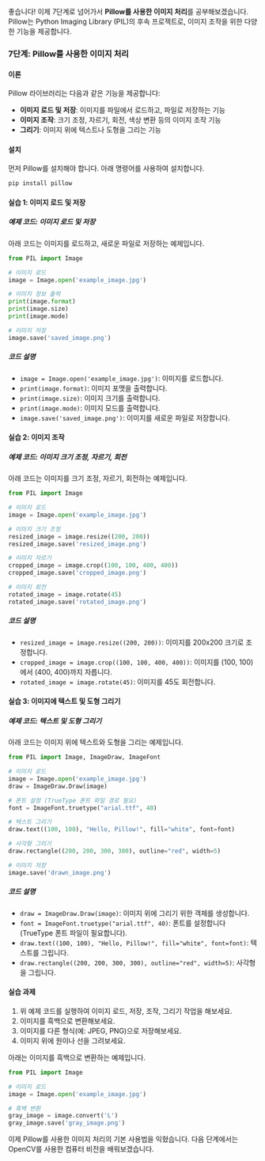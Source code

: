 좋습니다! 이제 7단계로 넘어가서 **Pillow를 사용한 이미지 처리**를 공부해보겠습니다. Pillow는 Python Imaging Library (PIL)의 후속 프로젝트로, 이미지 조작을 위한 다양한 기능을 제공합니다.

### 7단계: Pillow를 사용한 이미지 처리

#### 이론
Pillow 라이브러리는 다음과 같은 기능을 제공합니다:
- **이미지 로드 및 저장**: 이미지를 파일에서 로드하고, 파일로 저장하는 기능
- **이미지 조작**: 크기 조정, 자르기, 회전, 색상 변환 등의 이미지 조작 기능
- **그리기**: 이미지 위에 텍스트나 도형을 그리는 기능

#### 설치
먼저 Pillow를 설치해야 합니다. 아래 명령어를 사용하여 설치합니다.

```bash
pip install pillow
```

#### 실습 1: 이미지 로드 및 저장

##### 예제 코드: 이미지 로드 및 저장
아래 코드는 이미지를 로드하고, 새로운 파일로 저장하는 예제입니다.

```python
from PIL import Image

# 이미지 로드
image = Image.open('example_image.jpg')

# 이미지 정보 출력
print(image.format)
print(image.size)
print(image.mode)

# 이미지 저장
image.save('saved_image.png')
```

##### 코드 설명
- `image = Image.open('example_image.jpg')`: 이미지를 로드합니다.
- `print(image.format)`: 이미지 포맷을 출력합니다.
- `print(image.size)`: 이미지 크기를 출력합니다.
- `print(image.mode)`: 이미지 모드를 출력합니다.
- `image.save('saved_image.png')`: 이미지를 새로운 파일로 저장합니다.

#### 실습 2: 이미지 조작

##### 예제 코드: 이미지 크기 조정, 자르기, 회전
아래 코드는 이미지를 크기 조정, 자르기, 회전하는 예제입니다.

```python
from PIL import Image

# 이미지 로드
image = Image.open('example_image.jpg')

# 이미지 크기 조정
resized_image = image.resize((200, 200))
resized_image.save('resized_image.png')

# 이미지 자르기
cropped_image = image.crop((100, 100, 400, 400))
cropped_image.save('cropped_image.png')

# 이미지 회전
rotated_image = image.rotate(45)
rotated_image.save('rotated_image.png')
```

##### 코드 설명
- `resized_image = image.resize((200, 200))`: 이미지를 200x200 크기로 조정합니다.
- `cropped_image = image.crop((100, 100, 400, 400))`: 이미지를 (100, 100)에서 (400, 400)까지 자릅니다.
- `rotated_image = image.rotate(45)`: 이미지를 45도 회전합니다.

#### 실습 3: 이미지에 텍스트 및 도형 그리기

##### 예제 코드: 텍스트 및 도형 그리기
아래 코드는 이미지 위에 텍스트와 도형을 그리는 예제입니다.

```python
from PIL import Image, ImageDraw, ImageFont

# 이미지 로드
image = Image.open('example_image.jpg')
draw = ImageDraw.Draw(image)

# 폰트 설정 (TrueType 폰트 파일 경로 필요)
font = ImageFont.truetype("arial.ttf", 40)

# 텍스트 그리기
draw.text((100, 100), "Hello, Pillow!", fill="white", font=font)

# 사각형 그리기
draw.rectangle((200, 200, 300, 300), outline="red", width=5)

# 이미지 저장
image.save('drawn_image.png')
```

##### 코드 설명
- `draw = ImageDraw.Draw(image)`: 이미지 위에 그리기 위한 객체를 생성합니다.
- `font = ImageFont.truetype("arial.ttf", 40)`: 폰트를 설정합니다 (TrueType 폰트 파일이 필요합니다).
- `draw.text((100, 100), "Hello, Pillow!", fill="white", font=font)`: 텍스트를 그립니다.
- `draw.rectangle((200, 200, 300, 300), outline="red", width=5)`: 사각형을 그립니다.

#### 실습 과제
1. 위 예제 코드를 실행하여 이미지 로드, 저장, 조작, 그리기 작업을 해보세요.
2. 이미지를 흑백으로 변환해보세요.
3. 이미지를 다른 형식(예: JPEG, PNG)으로 저장해보세요.
4. 이미지 위에 원이나 선을 그려보세요.

아래는 이미지를 흑백으로 변환하는 예제입니다.

```python
from PIL import Image

# 이미지 로드
image = Image.open('example_image.jpg')

# 흑백 변환
gray_image = image.convert('L')
gray_image.save('gray_image.png')
```

이제 Pillow를 사용한 이미지 처리의 기본 사용법을 익혔습니다. 다음 단계에서는 OpenCV를 사용한 컴퓨터 비전을 배워보겠습니다. 